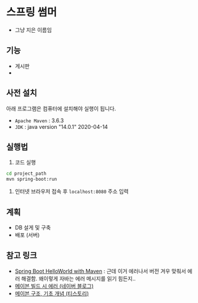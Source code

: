 # 스프링 썸머

- 그냥 지은 이름임

## 기능

- 게시판
- 

## 사전 설치

아래 프로그램은 컴퓨터에 설치해야 실행이 됩니다. 

- `Apache Maven` : 3.6.3
- `JDK` : java version "14.0.1" 2020-04-14

## 실행법

1. 코드 실행

  ```bash
  cd project_path
  mvn spring-boot:run
  ```

1. 인터넷 브라우저 접속 후 `localhost:8080` 주소 입력

## 계획

- DB 설게 및 구축
- 배포 (서버)

## 참고 링크

- [Spring Boot HelloWorld with Maven](https://www.bogotobogo.com/Java/tutorials/Spring-Boot/Spring-Boot-HelloWorld-with-Maven.php) : 근데 이거 에러나서 버전 겨우 맞춰서 에러 해결함. 왜이렇게 자바는 에러 메시지를 읽기 힘든지..
- [메이븐 빌드 시 에러 (네이버 블로그)](https://m.blog.naver.com/zilly1/221762647337)
- [메이븐 구조, 기초 개념 (티스토리)](https://sjh836.tistory.com/131)

